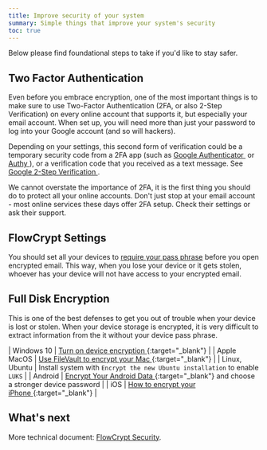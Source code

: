 ```yaml
---
title: Improve security of your system
summary: Simple things that improve your system's security
toc: true
---
```


Below please find foundational steps to take if you'd like to stay safer.

## Two Factor Authentication

Even before you embrace encryption, one of the most important things is to make sure to use Two-Factor Authentication (2FA, or also 2-Step Verification) on every online account that supports it, but especially your email account. When set up, you will need more than just your password to log into your Google account (and so will hackers).

Depending on your settings, this second form of verification could be a temporary security code from a 2FA app (such as [Google Authenticator&nbsp;<i class='fa fa-external-link'></i>](https://support.google.com/accounts/answer/1066447) or [Authy&nbsp;<i class='fa fa-external-link'></i>](https://authy.com/)), or a verification code that you received as a text message. See [Google 2-Step Verification&nbsp;<i class='fa fa-external-link'></i>](https://www.google.com/landing/2step/).

We cannot overstate the importance of 2FA, it is the first thing you should do to protect all your online accounts. Don't just stop at your email account - most online services these days offer 2FA setup. Check their settings or ask their support.

## FlowCrypt Settings

You should set all your devices to [require your pass phrase](require-pass-phrase.html) before you open encrypted email. This way, when you lose your device or it gets stolen, whoever has your device will not have access to your encrypted email.

## Full Disk Encryption

This is one of the best defenses to get you out of trouble when your device is lost or stolen. When your device storage is encrypted, it is very difficult to extract information from the it without your device pass phrase.

| Windows 10 | [Turn on device encryption&nbsp;<i class='fa fa-external-link'></i>](https://support.microsoft.com/en-us/help/4028713/windows-10-turn-on-device-encryption){:target="_blank"} |
| Apple MacOS | [Use FileVault to encrypt your Mac&nbsp;<i class='fa fa-external-link'></i>](https://support.apple.com/en-us/HT204837){:target="_blank"} |
| Linux, Ubuntu | Install system with `Encrypt the new Ubuntu installation` to enable `LUKS` |
| Android | [Encrypt Your Android Data&nbsp;<i class='fa fa-external-link'></i>](https://support.google.com/nexus/answer/2844831?hl=en){:target="_blank"} and choose a stronger device password |
| iOS | [How to encrypt your iPhone&nbsp;<i class='fa fa-external-link'></i>](https://ssd.eff.org/en/module/how-encrypt-your-iphone){:target="_blank"} |

## What's next

More technical document: [FlowCrypt Security](/docs/technical/security.html).